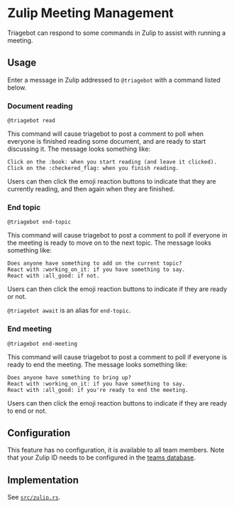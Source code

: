# Zulip Meeting Management

Triagebot can respond to some commands in Zulip to assist with running a meeting.

## Usage

Enter a message in Zulip addressed to `@triagebot` with a command listed below.

### Document reading

```text
@triagebot read
```

This command will cause triagebot to post a comment to poll when everyone is finished reading some document, and are ready to start discussing it.
The message looks something like:

```text
Click on the :book: when you start reading (and leave it clicked).
Click on the :checkered_flag: when you finish reading.
```

Users can then click the emoji reaction buttons to indicate that they are currently reading, and then again when they are finished.

### End topic

```text
@triagebot end-topic
```

This command will cause triagebot to post a comment to poll if everyone in the meeting is ready to move on to the next topic.
The message looks something like:

```text
Does anyone have something to add on the current topic?
React with :working_on_it: if you have something to say.
React with :all_good: if not.
```

Users can then click the emoji reaction buttons to indicate if they are ready or not.

`@triagebot await` is an alias for `end-topic`.

### End meeting

```text
@triagebot end-meeting
```

This command will cause triagebot to post a comment to poll if everyone is ready to end the meeting.
The message looks something like:

```text
Does anyone have something to bring up?
React with :working_on_it: if you have something to say.
React with :all_good: if you're ready to end the meeting.
```

Users can then click the emoji reaction buttons to indicate if they are ready to end or not.

## Configuration

This feature has no configuration, it is available to all team members.
Note that your Zulip ID needs to be configured in the [teams database](https://github.com/rust-lang/team).

## Implementation

See [`src/zulip.rs`](https://github.com/rust-lang/triagebot/blob/HEAD/src/zulip.rs).
